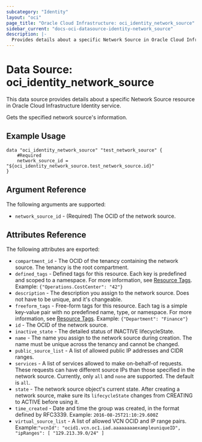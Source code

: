 ```yaml
---
subcategory: "Identity"
layout: "oci"
page_title: "Oracle Cloud Infrastructure: oci_identity_network_source"
sidebar_current: "docs-oci-datasource-identity-network_source"
description: |-
  Provides details about a specific Network Source in Oracle Cloud Infrastructure Identity service
---
```


# Data Source: oci_identity_network_source
This data source provides details about a specific Network Source resource in Oracle Cloud Infrastructure Identity service.

Gets the specified network source's information.


## Example Usage

```hcl
data "oci_identity_network_source" "test_network_source" {
	#Required
	network_source_id = "${oci_identity_network_source.test_network_source.id}"
}
```

## Argument Reference

The following arguments are supported:

* `network_source_id` - (Required) The OCID of the network source.


## Attributes Reference

The following attributes are exported:

* `compartment_id` - The OCID of the tenancy containing the network source. The tenancy is the root compartment.
* `defined_tags` - Defined tags for this resource. Each key is predefined and scoped to a namespace. For more information, see [Resource Tags](https://docs.cloud.oracle.com/iaas/Content/General/Concepts/resourcetags.htm). Example: `{"Operations.CostCenter": "42"}` 
* `description` - The description you assign to the network source. Does not have to be unique, and it's changeable.
* `freeform_tags` - Free-form tags for this resource. Each tag is a simple key-value pair with no predefined name, type, or namespace. For more information, see [Resource Tags](https://docs.cloud.oracle.com/iaas/Content/General/Concepts/resourcetags.htm). Example: `{"Department": "Finance"}` 
* `id` - The OCID of the network source.
* `inactive_state` - The detailed status of INACTIVE lifecycleState.
* `name` - The name you assign to the network source during creation. The name must be unique across the tenancy and cannot be changed. 
* `public_source_list` - A list of allowed public IP addresses and CIDR ranges. 
* `services` - A list of services allowed to make on-behalf-of requests. These requests can have different source IPs than those specified in the network source. Currently, only `all` and `none` are supported. The default is `all`. 
* `state` - The network source object's current state. After creating a network source, make sure its `lifecycleState` changes from CREATING to ACTIVE before using it. 
* `time_created` - Date and time the group was created, in the format defined by RFC3339.  Example: `2016-08-25T21:10:29.600Z` 
* `virtual_source_list` - A list of allowed VCN OCID and IP range pairs. Example:`"vcnId": "ocid1.vcn.oc1.iad.aaaaaaaaexampleuniqueID", "ipRanges": [ "129.213.39.0/24" ]` 

